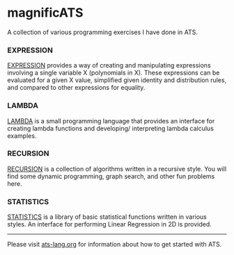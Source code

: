# magnificATS

A collection of various programming exercises I have done in ATS.

### EXPRESSION

[EXPRESSION](./EXPRESSSION) provides a way of creating and manipulating expressions involving a single variable X (polynomials in X). These expressions can be evaluated for a given X value, simplified given identity and distribution rules, and compared to other expressions for equality.

### LAMBDA

[LAMBDA](./LAMBDA) is a small programming language that provides an interface for creating lambda functions and developing/ interpreting lambda calculus examples.

### RECURSION

[RECURSION](./RECURSION) is a collection of algorithms written in a recursive style. You will find some dynamic programming, graph search, and other fun problems here.

### STATISTICS

[STATISTICS](./STATISTICS) is a library of basic statistical functions written in various styles. An interface for performing Linear Regression in 2D is provided.

_____

Please visit [ats-lang.org](http://www.ats-lang.org/) for information about how to get started with ATS.
